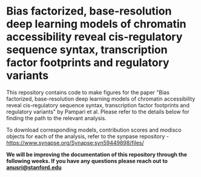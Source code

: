 # Bias factorized, base-resolution deep learning models of chromatin accessibility reveal cis-regulatory sequence syntax, transcription factor footprints and regulatory variants

This repository contains code to make figures for  the paper "Bias factorized, base-resolution deep learning models of chromatin accessibility reveal cis-regulatory sequence syntax, transcription factor footprints and regulatory variants" by Pampari et al. Please refer to the details below for finding the path to the relevant analysis.

To download corresponding models, contribution scores and modisco objects for each of the analysis, refer to the synpase repository - https://www.synapse.org/Synapse:syn59449898/files/

**We will be improving the documentation of this repository through the following weeks. If you have any questions please reach out to anusri@stanford.edu**



